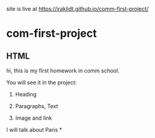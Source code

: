 site is live at https://iraklidt.github.io/comm-first-project/

# com-first-project

## HTML

hi, this is my first homework in comm school.

You will see it in the project:

1. Heading

1. Paragraphs, Text

3. Image and link

I will talk about Paris *
